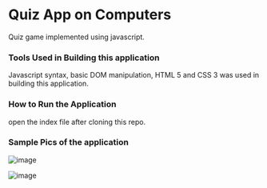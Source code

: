 
# Quiz App on Computers

Quiz game implemented using javascript.

### Tools Used in Building this application

Javascript syntax, basic DOM manipulation, HTML 5 and CSS 3 was used in building this application.


### How to Run the Application

open the index file after cloning this repo.

### Sample Pics of the application


![image](https://user-images.githubusercontent.com/115352825/194707292-f89bb2ed-6ce0-4d35-b0d0-9586ce4e53fc.png)

![image](https://user-images.githubusercontent.com/115352825/194707313-ee6cab3f-4e45-4ee2-b8dc-532e595eae61.png)

